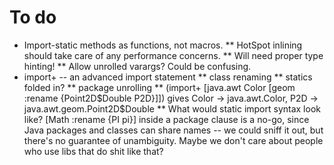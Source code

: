 # To do

* Import-static methods as functions, not macros.
** HotSpot inlining should take care of any performance concerns.
** Will need proper type hinting!
** Allow unrolled varargs? Could be confusing.
* import+ -- an advanced import statement
** class renaming
** statics folded in?
** package unrolling
** (import+ [java.awt Color [geom :rename {Point2D$Double P2D}]])
   gives
   Color -> java.awt.Color, P2D -> java.awt.geom.Point2D$Double
** What would static import syntax look like? [Math :rename {PI pi}] inside
   a package clause is a no-go, since Java packages and classes can share
   names -- we could sniff it out, but there's no guarantee of unambiguity.
   Maybe we don't care about people who use libs that do shit like that?
